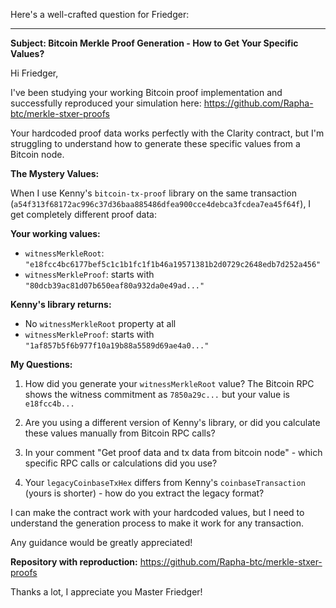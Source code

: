 Here's a well-crafted question for Friedger:

---

**Subject: Bitcoin Merkle Proof Generation - How to Get Your Specific Values?**

Hi Friedger,

I've been studying your working Bitcoin proof implementation and successfully reproduced your simulation here: https://github.com/Rapha-btc/merkle-stxer-proofs

Your hardcoded proof data works perfectly with the Clarity contract, but I'm struggling to understand how to generate these specific values from a Bitcoin node.

**The Mystery Values:**

When I use Kenny's `bitcoin-tx-proof` library on the same transaction (`a54f313f68172ac996c37d36baa885486dfea900cce4debca3fcdea7ea45f64f`), I get completely different proof data:

**Your working values:**
- `witnessMerkleRoot`: `"e18fcc4bc6177bef5c1c1b1fc1f1b46a19571381b2d0729c2648edb7d252a456"`
- `witnessMerkleProof`: starts with `"80dcb39ac81d07b650eaf80a932da0e49ad..."`

**Kenny's library returns:**
- No `witnessMerkleRoot` property at all
- `witnessMerkleProof`: starts with `"1af857b5f6b977f10a19b88a5589d69ae4a0..."`

**My Questions:**

1. How did you generate your `witnessMerkleRoot` value? The Bitcoin RPC shows the witness commitment as `7850a29c...` but your value is `e18fcc4b...`

2. Are you using a different version of Kenny's library, or did you calculate these values manually from Bitcoin RPC calls?

3. In your comment "Get proof data and tx data from bitcoin node" - which specific RPC calls or calculations did you use?

4. Your `legacyCoinbaseTxHex` differs from Kenny's `coinbaseTransaction` (yours is shorter) - how do you extract the legacy format?

I can make the contract work with your hardcoded values, but I need to understand the generation process to make it work for any transaction.

Any guidance would be greatly appreciated!

**Repository with reproduction:** https://github.com/Rapha-btc/merkle-stxer-proofs

Thanks a lot, I appreciate you Master Friedger!